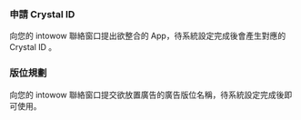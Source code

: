 ### 申請 Crystal ID
向您的 intowow 聯絡窗口提出欲整合的 App，待系統設定完成後會產生對應的 Crystal ID 。

### 版位規劃
向您的 intowow 聯絡窗口提交欲放置廣告的廣告版位名稱，待系統設定完成後即可使用。
